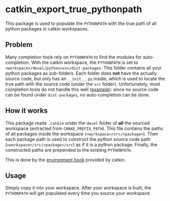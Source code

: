 # catkin_export_true_pythonpath

This package is used to populate the `PYTHONPATH` with the true path of all python packages in catkin workspaces.

## Problem
Many completion tools rely on `PYTHONPATH` to find the modules for auto-completion.
With the catkin workspace, the `PYTHONPATH` is set to `<workspace>/devel/python<xx>/dist-packages`.
This folder contains all your python packages as sub-folders.
Each folder does **not** have the actually source code, but only has an `__init__.py` inside,
which is used to locate the true path with the source code (under the `src` folder).
Unfortunately, most completion tools do not handle this well ([example](https://answers.ros.org/question/195058/autocomplete-in-eclipse-with-catkin-and-python-packages/)): 
since no source code can be found under `dist-packages`, no auto-completion can be done.

## How it works
This package reads `.catkin` under the `devel` folder of **all** the sourced workspace (extracted from `CMAKE_PREFIX_PATH`).
This file contains the paths of all packages inside the workspace (`<workspace>/src/<package>`).
Then each package path is used to construct the python source code path (`<workspace>/src/<package>/src`) as if it is a python package.
Finally, the constructed paths are prepended to the existing `PYTHONPATH`.

This is done by the [environment hook](http://docs.ros.org/jade/api/catkin/html/dev_guide/generated_cmake_api.html#catkin_add_env_hooks) provided by catkin.

## Usage
Simply copy it into your workspace. After your workspace is built, the `PYTHONPATH` will get populated every time you source your workspace.
